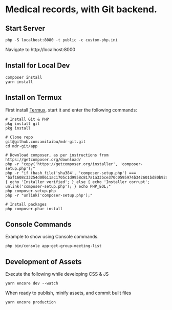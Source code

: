 # Medical records, with Git backend.

## Start Server

    php -S localhost:8080 -t public -c custom-php.ini

Navigate to http://localhost:8000

## Install for Local Dev

    composer install
    yarn install

## Install on Termux

First install [Termux](https://termux.com/), start it and enter the following commands:

    # Install Git & PHP
    pkg install git
    pkg install

    # Clone repo
    git@github.com:amitaibu/mdr-git.git
    cd mdr-git/app

    # Download composer, as per instructions from https://getcomposer.org/download/
    php -r "copy('https://getcomposer.org/installer', 'composer-setup.php');"
    php -r "if (hash_file('sha384', 'composer-setup.php') === 'baf1608c33254d00611ac1705c1d9958c817a1a33bce370c0595974b342601bd80b92a3f46067da89e3b06bff421f182') { echo 'Installer verified'; } else { echo 'Installer corrupt'; unlink('composer-setup.php'); } echo PHP_EOL;"
    php composer-setup.php
    php -r "unlink('composer-setup.php');"

    # Install packages
    php composer.phar install    
        

## Console Commands

Example to show using Console commands.

    php bin/console app:get-group-meeting-list

## Development of Assets

Execute the following while developing CSS & JS

    yarn encore dev --watch
    
When ready to publish, minify assets, and commit built files

    yarn encore production

